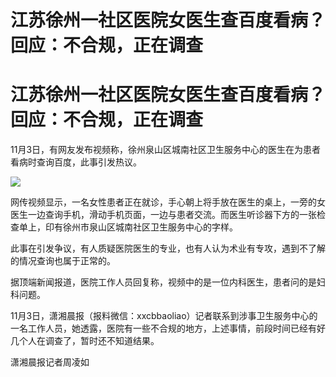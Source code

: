 # 江苏徐州一社区医院女医生查百度看病？回应：不合规，正在调查

# 江苏徐州一社区医院女医生查百度看病？回应：不合规，正在调查

11月3日，有网友发布视频称，徐州泉山区城南社区卫生服务中心的医生在为患者看病时查询百度，此事引发热议。

![](https://inews.gtimg.com/om_bt/ORqVZlbAWYZVKFqRD1qNS2lBW_gwXXZwKP686ZVp1Eao8AA/1000)

网传视频显示，一名女性患者正在就诊，手心朝上将手放在医生的桌上，一旁的女医生一边查询手机，滑动手机页面，一边与患者交流。而医生听诊器下方的一张检查单上，印有徐州市泉山区城南社区卫生服务中心的字样。

此事在引发争议，有人质疑医院医生的专业，也有人认为术业有专攻，遇到不了解的情况查询也属于正常的。

据顶端新闻报道，医院工作人员回复称，视频中的是一位内科医生，患者问的是妇科问题。

11月3日，潇湘晨报（报料微信：xxcbbaoliao）记者联系到涉事卫生服务中心的一名工作人员，她透露，医院有一些不合规的地方，上述事情，前段时间已经有好几个人在调查了，暂时还不知道结果。

潇湘晨报记者周凌如

